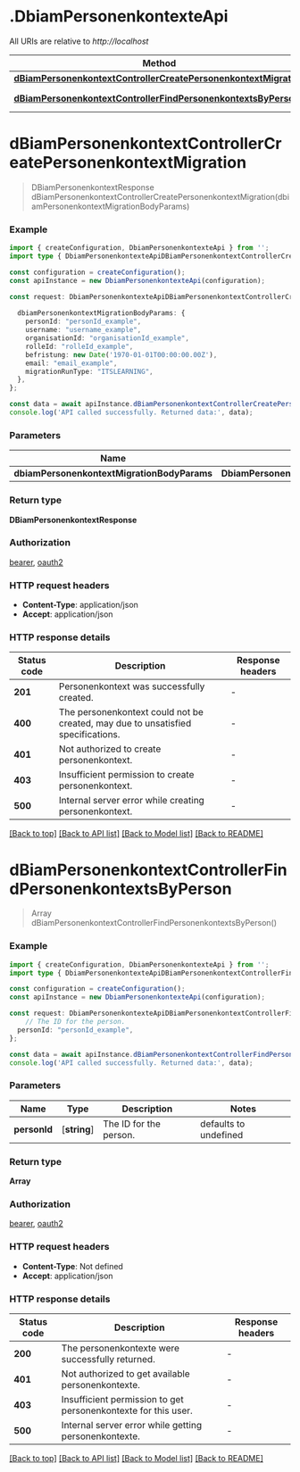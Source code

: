 # .DbiamPersonenkontexteApi

All URIs are relative to *http://localhost*

Method | HTTP request | Description
------------- | ------------- | -------------
[**dBiamPersonenkontextControllerCreatePersonenkontextMigration**](DbiamPersonenkontexteApi.md#dBiamPersonenkontextControllerCreatePersonenkontextMigration) | **POST** /api/dbiam/personenkontext | 
[**dBiamPersonenkontextControllerFindPersonenkontextsByPerson**](DbiamPersonenkontexteApi.md#dBiamPersonenkontextControllerFindPersonenkontextsByPerson) | **GET** /api/dbiam/personenkontext/{personId} | 


# **dBiamPersonenkontextControllerCreatePersonenkontextMigration**
> DBiamPersonenkontextResponse dBiamPersonenkontextControllerCreatePersonenkontextMigration(dbiamPersonenkontextMigrationBodyParams)


### Example


```typescript
import { createConfiguration, DbiamPersonenkontexteApi } from '';
import type { DbiamPersonenkontexteApiDBiamPersonenkontextControllerCreatePersonenkontextMigrationRequest } from '';

const configuration = createConfiguration();
const apiInstance = new DbiamPersonenkontexteApi(configuration);

const request: DbiamPersonenkontexteApiDBiamPersonenkontextControllerCreatePersonenkontextMigrationRequest = {
  
  dbiamPersonenkontextMigrationBodyParams: {
    personId: "personId_example",
    username: "username_example",
    organisationId: "organisationId_example",
    rolleId: "rolleId_example",
    befristung: new Date('1970-01-01T00:00:00.00Z'),
    email: "email_example",
    migrationRunType: "ITSLEARNING",
  },
};

const data = await apiInstance.dBiamPersonenkontextControllerCreatePersonenkontextMigration(request);
console.log('API called successfully. Returned data:', data);
```


### Parameters

Name | Type | Description  | Notes
------------- | ------------- | ------------- | -------------
 **dbiamPersonenkontextMigrationBodyParams** | **DbiamPersonenkontextMigrationBodyParams**|  |


### Return type

**DBiamPersonenkontextResponse**

### Authorization

[bearer](README.md#bearer), [oauth2](README.md#oauth2)

### HTTP request headers

 - **Content-Type**: application/json
 - **Accept**: application/json


### HTTP response details
| Status code | Description | Response headers |
|-------------|-------------|------------------|
**201** | Personenkontext was successfully created. |  -  |
**400** | The personenkontext could not be created, may due to unsatisfied specifications. |  -  |
**401** | Not authorized to create personenkontext. |  -  |
**403** | Insufficient permission to create personenkontext. |  -  |
**500** | Internal server error while creating personenkontext. |  -  |

[[Back to top]](#) [[Back to API list]](README.md#documentation-for-api-endpoints) [[Back to Model list]](README.md#documentation-for-models) [[Back to README]](README.md)

# **dBiamPersonenkontextControllerFindPersonenkontextsByPerson**
> Array<DBiamPersonenkontextResponse> dBiamPersonenkontextControllerFindPersonenkontextsByPerson()


### Example


```typescript
import { createConfiguration, DbiamPersonenkontexteApi } from '';
import type { DbiamPersonenkontexteApiDBiamPersonenkontextControllerFindPersonenkontextsByPersonRequest } from '';

const configuration = createConfiguration();
const apiInstance = new DbiamPersonenkontexteApi(configuration);

const request: DbiamPersonenkontexteApiDBiamPersonenkontextControllerFindPersonenkontextsByPersonRequest = {
    // The ID for the person.
  personId: "personId_example",
};

const data = await apiInstance.dBiamPersonenkontextControllerFindPersonenkontextsByPerson(request);
console.log('API called successfully. Returned data:', data);
```


### Parameters

Name | Type | Description  | Notes
------------- | ------------- | ------------- | -------------
 **personId** | [**string**] | The ID for the person. | defaults to undefined


### Return type

**Array<DBiamPersonenkontextResponse>**

### Authorization

[bearer](README.md#bearer), [oauth2](README.md#oauth2)

### HTTP request headers

 - **Content-Type**: Not defined
 - **Accept**: application/json


### HTTP response details
| Status code | Description | Response headers |
|-------------|-------------|------------------|
**200** | The personenkontexte were successfully returned. |  -  |
**401** | Not authorized to get available personenkontexte. |  -  |
**403** | Insufficient permission to get personenkontexte for this user. |  -  |
**500** | Internal server error while getting personenkontexte. |  -  |

[[Back to top]](#) [[Back to API list]](README.md#documentation-for-api-endpoints) [[Back to Model list]](README.md#documentation-for-models) [[Back to README]](README.md)



